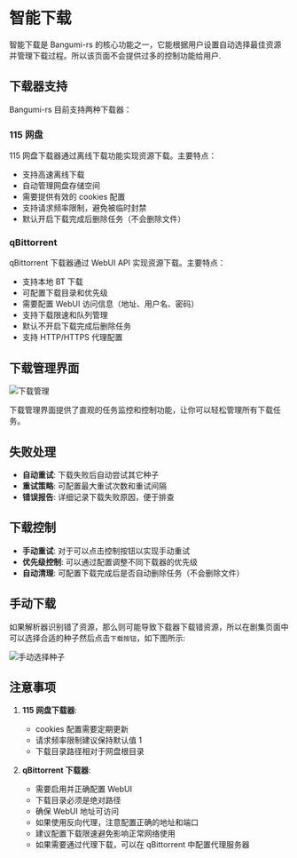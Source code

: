 # 智能下载

智能下载是 Bangumi-rs 的核心功能之一，它能根据用户设置自动选择最佳资源并管理下载过程。所以该页面不会提供过多的控制功能给用户.

## 下载器支持

Bangumi-rs 目前支持两种下载器：

### 115 网盘

115 网盘下载器通过离线下载功能实现资源下载。主要特点：

- 支持高速离线下载
- 自动管理网盘存储空间
- 需要提供有效的 cookies 配置
- 支持请求频率限制，避免被临时封禁
- 默认开启下载完成后删除任务（不会删除文件）

### qBittorrent

qBittorrent 下载器通过 WebUI API 实现资源下载。主要特点：

- 支持本地 BT 下载
- 可配置下载目录和优先级
- 需要配置 WebUI 访问信息（地址、用户名、密码）
- 支持下载限速和队列管理
- 默认不开启下载完成后删除任务
- 支持 HTTP/HTTPS 代理配置

## 下载管理界面

![下载管理](/screenshot/download.png)

下载管理界面提供了直观的任务监控和控制功能，让你可以轻松管理所有下载任务。

## 失败处理

- **自动重试**: 下载失败后自动尝试其它种子
- **重试策略**: 可配置最大重试次数和重试间隔
- **错误报告**: 详细记录下载失败原因，便于排查

## 下载控制

- **手动重试**: 对于可以点击控制按钮以实现手动重试
- **优先级控制**: 可以通过配置调整不同下载器的优先级
- **自动清理**: 可配置下载完成后是否自动删除任务（不会删除文件）

## 手动下载

如果解析器识别错了资源，那么则可能导致下载器下载错资源，所以在剧集页面中可以选择合适的种子然后点击`下载按钮`，如下图所示:

![手动选择种子](/screenshot/manual-select-torrent.png)

## 注意事项

1. **115 网盘下载器**:

   - cookies 配置需要定期更新
   - 请求频率限制建议保持默认值 1
   - 下载目录路径相对于网盘根目录

2. **qBittorrent 下载器**:
   - 需要启用并正确配置 WebUI
   - 下载目录必须是绝对路径
   - 确保 WebUI 地址可访问
   - 如果使用反向代理，注意配置正确的地址和端口
   - 建议配置下载限速避免影响正常网络使用
   - 如果需要通过代理下载，可以在 qBittorrent 中配置代理服务器

